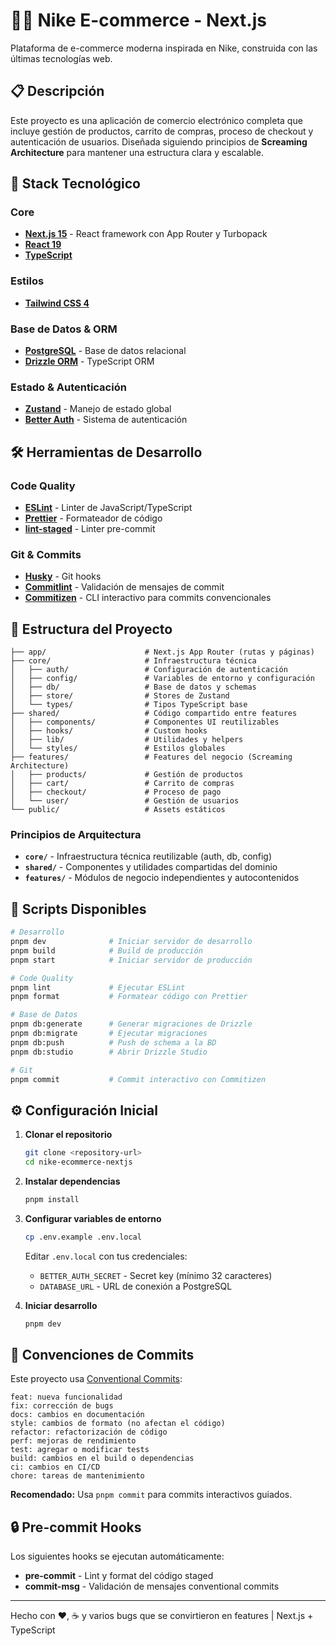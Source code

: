 # 🏃‍♂️ Nike E-commerce - Next.js

Plataforma de e-commerce moderna inspirada en Nike, construida con las últimas tecnologías web.

## 📋 Descripción

Este proyecto es una aplicación de comercio electrónico completa que incluye gestión de productos, carrito de compras, proceso de checkout y autenticación de usuarios. Diseñada siguiendo principios de **Screaming Architecture** para mantener una estructura clara y escalable.

## 🚀 Stack Tecnológico

### Core

- **[Next.js 15](https://nextjs.org/)** - React framework con App Router y Turbopack
- **[React 19](https://react.dev/)**
- **[TypeScript](https://www.typescriptlang.org/)**

### Estilos

- **[Tailwind CSS 4](https://tailwindcss.com/)**

### Base de Datos & ORM

- **[PostgreSQL](https://www.postgresql.org/)** - Base de datos relacional
- **[Drizzle ORM](https://orm.drizzle.team/)** - TypeScript ORM

### Estado & Autenticación

- **[Zustand](https://zustand-demo.pmnd.rs/)** - Manejo de estado global
- **[Better Auth](https://www.better-auth.com/)** - Sistema de autenticación

## 🛠️ Herramientas de Desarrollo

### Code Quality

- **[ESLint](https://eslint.org/)** - Linter de JavaScript/TypeScript
- **[Prettier](https://prettier.io/)** - Formateador de código
- **[lint-staged](https://github.com/okonet/lint-staged)** - Linter pre-commit

### Git & Commits

- **[Husky](https://typicode.github.io/husky/)** - Git hooks
- **[Commitlint](https://commitlint.js.org/)** - Validación de mensajes de commit
- **[Commitizen](https://commitizen.github.io/cz-cli/)** - CLI interactivo para commits convencionales

## 📁 Estructura del Proyecto

```
├── app/                      # Next.js App Router (rutas y páginas)
├── core/                     # Infraestructura técnica
│   ├── auth/                 # Configuración de autenticación
│   ├── config/               # Variables de entorno y configuración
│   ├── db/                   # Base de datos y schemas
│   ├── store/                # Stores de Zustand
│   └── types/                # Tipos TypeScript base
├── shared/                   # Código compartido entre features
│   ├── components/           # Componentes UI reutilizables
│   ├── hooks/                # Custom hooks
│   ├── lib/                  # Utilidades y helpers
│   └── styles/               # Estilos globales
├── features/                 # Features del negocio (Screaming Architecture)
│   ├── products/             # Gestión de productos
│   ├── cart/                 # Carrito de compras
│   ├── checkout/             # Proceso de pago
│   └── user/                 # Gestión de usuarios
└── public/                   # Assets estáticos
```

### Principios de Arquitectura

- **`core/`** - Infraestructura técnica reutilizable (auth, db, config)
- **`shared/`** - Componentes y utilidades compartidas del dominio
- **`features/`** - Módulos de negocio independientes y autocontenidos

## 🚦 Scripts Disponibles

```bash
# Desarrollo
pnpm dev              # Iniciar servidor de desarrollo
pnpm build            # Build de producción
pnpm start            # Iniciar servidor de producción

# Code Quality
pnpm lint             # Ejecutar ESLint
pnpm format           # Formatear código con Prettier

# Base de Datos
pnpm db:generate      # Generar migraciones de Drizzle
pnpm db:migrate       # Ejecutar migraciones
pnpm db:push          # Push de schema a la BD
pnpm db:studio        # Abrir Drizzle Studio

# Git
pnpm commit           # Commit interactivo con Commitizen
```

## ⚙️ Configuración Inicial

1. **Clonar el repositorio**

   ```bash
   git clone <repository-url>
   cd nike-ecommerce-nextjs
   ```

2. **Instalar dependencias**

   ```bash
   pnpm install
   ```

3. **Configurar variables de entorno**

   ```bash
   cp .env.example .env.local
   ```

   Editar `.env.local` con tus credenciales:
   - `BETTER_AUTH_SECRET` - Secret key (mínimo 32 caracteres)
   - `DATABASE_URL` - URL de conexión a PostgreSQL

4. **Iniciar desarrollo**

   ```bash
   pnpm dev
   ```

## 📝 Convenciones de Commits

Este proyecto usa [Conventional Commits](https://www.conventionalcommits.org/):

```
feat: nueva funcionalidad
fix: corrección de bugs
docs: cambios en documentación
style: cambios de formato (no afectan el código)
refactor: refactorización de código
perf: mejoras de rendimiento
test: agregar o modificar tests
build: cambios en el build o dependencias
ci: cambios en CI/CD
chore: tareas de mantenimiento
```

**Recomendado:** Usa `pnpm commit` para commits interactivos guiados.

## 🔒 Pre-commit Hooks

Los siguientes hooks se ejecutan automáticamente:

- **pre-commit** - Lint y format del código staged
- **commit-msg** - Validación de mensajes conventional commits

---

Hecho con ❤️, ☕ y varios bugs que se convirtieron en features | Next.js + TypeScript
